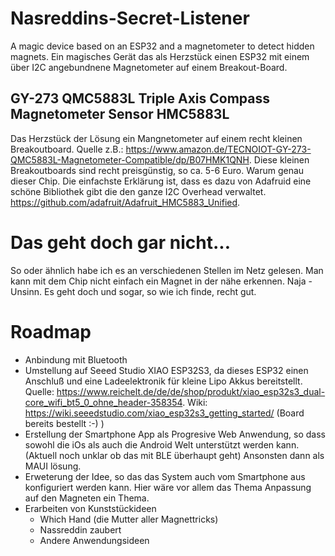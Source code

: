 # Nasreddins-Secret-Listener

A magic device based on an ESP32 and a magnetometer to detect hidden magnets.
Ein magisches Gerät das als Herzstück einen ESP32 mit einem über I2C angebundnene Magnetometer auf einem Breakout-Board. 

## GY-273 QMC5883L Triple Axis Compass Magnetometer Sensor HMC5883L

Das Herzstück der Lösung ein Mangnetometer auf einem recht kleinen Breakoutboard. Quelle z.B.: https://www.amazon.de/TECNOIOT-GY-273-QMC5883L-Magnetometer-Compatible/dp/B07HMK1QNH. Diese kleinen Breakoutboards sind recht preisgünstig, so ca. 5-6 Euro. Warum genau dieser Chip. Die einfachste Erklärung ist, dass es dazu von Adafruid eine schöne Bibliothek gibt die den ganze I2C Overhead verwaltet. https://github.com/adafruit/Adafruit_HMC5883_Unified.

# Das geht doch gar nicht...

So oder ähnlich habe ich es an verschiedenen Stellen im Netz gelesen. Man kann mit dem Chip nicht einfach ein Magnet in der nähe erkennen. Naja - Unsinn. Es geht doch und sogar, so wie ich finde, recht gut.

# Roadmap

* Anbindung mit Bluetooth
* Umstellung auf Seeed Studio XIAO ESP32S3, da dieses ESP32 einen Anschluß und eine Ladeelektronik für kleine Lipo Akkus bereitstellt. Quelle: https://www.reichelt.de/de/de/shop/produkt/xiao_esp32s3_dual-core_wifi_bt5_0_ohne_header-358354. Wiki: https://wiki.seeedstudio.com/xiao_esp32s3_getting_started/ (Board bereits bestellt :-) )
* Erstellung der Smartphone App als Progresive Web Anwendung, so dass sowohl die iOs als auch die Android Welt unterstützt werden kann. (Aktuell noch unklar ob das mit BLE überhaupt geht) Ansonsten dann als MAUI lösung.
* Erweterung der Idee, so das das System auch vom Smartphone aus konfiguriert werden kann. Hier wäre vor allem das Thema Anpassung auf den Magneten ein Thema.
* Erarbeiten von Kunststückideen
  * Which Hand (die Mutter aller Magnettricks)
  * Nassreddin zaubert
  * Andere Anwendungsideen
 
  
